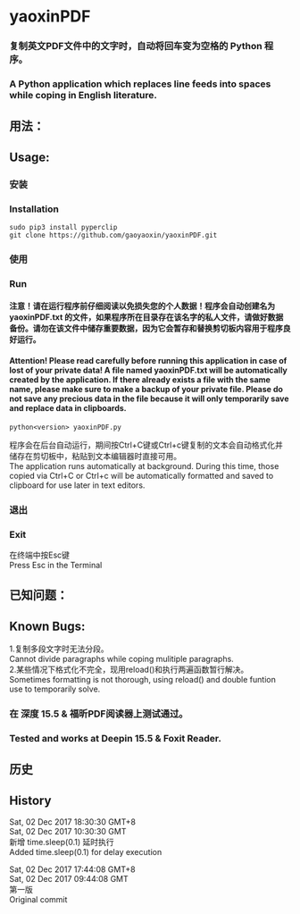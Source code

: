 # yaoxinPDF

### 复制英文PDF文件中的文字时，自动将回车变为空格的 Python 程序。
### A Python application which replaces line feeds into spaces while coping in English literature.

## 用法：
## Usage:

### 安装
### Installation

```
sudo pip3 install pyperclip
git clone https://github.com/gaoyaoxin/yaoxinPDF.git
```

### 使用
### Run

#### 注意！请在运行程序前仔细阅读以免损失您的个人数据！程序会自动创建名为 yaoxinPDF.txt 的文件，如果程序所在目录存在该名字的私人文件，请做好数据备份。请勿在该文件中储存重要数据，因为它会暂存和替换剪切板内容用于程序良好运行。
#### Attention! Please read carefully before running this application in case of lost of your private data! A file named yaoxinPDF.txt will be automatically created by the application. If there already exists a file with the same name, please make sure to make a backup of your private file. Please do not save any precious data in the file because it will only temporarily save and replace data in clipboards.


```
python<version> yaoxinPDF.py
```

程序会在后台自动运行，期间按Ctrl+C键或Ctrl+c键复制的文本会自动格式化并储存在剪切板中，粘贴到文本编辑器时直接可用。  
The application runs automatically at background. During this time, those copied via Ctrl+C or Ctrl+c will be automatically formatted and saved to clipboard for use later in text editors.




### 退出
### Exit

在终端中按Esc键  
Press Esc in the Terminal


## 已知问题：
## Known Bugs:
1.复制多段文字时无法分段。  
Cannot divide paragraphs while coping mulitiple paragraphs.  
2.某些情况下格式化不完全，现用reload()和执行两遍函数暂行解决。  
Sometimes formatting is not thorough, using reload() and double funtion use to temporarily solve.

### 在 深度 15.5 & 福昕PDF阅读器上测试通过。
### Tested and works at Deepin 15.5 & Foxit Reader.

## 历史
## History
Sat, 02 Dec 2017 18:30:30 GMT+8  
Sat, 02 Dec 2017 10:30:30 GMT  
新增 time.sleep(0.1) 延时执行  
Added time.sleep(0.1) for delay execution  


Sat, 02 Dec 2017 17:44:08 GMT+8  
Sat, 02 Dec 2017 09:44:08 GMT  
第一版  
Original commit
